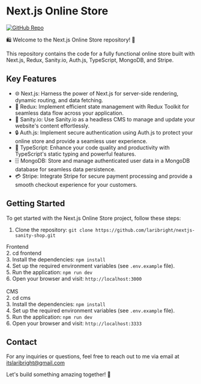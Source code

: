 # Next.js Online Store

[![GitHub Repo](https://img.shields.io/badge/GitHub-Repository-green.svg)](https://github.com/laribright/nextjs-sanity-shop)

🛍️ Welcome to the Next.js Online Store repository! 🚀

This repository contains the code for a fully functional online store built with Next.js, Redux, Sanity.io, Auth.js, TypeScript, MongoDB, and Stripe. 

## Key Features

- 🌐 Next.js: Harness the power of Next.js for server-side rendering, dynamic routing, and data fetching.
- 💼 Redux: Implement efficient state management with Redux Toolkit for seamless data flow across your application.
- 🧩 Sanity.io: Use Sanity.io as a headless CMS to manage and update your website's content effortlessly.
- 🔒 Auth.js: Implement secure authentication using Auth.js to protect your online store and provide a seamless user experience.
- 🌈 TypeScript: Enhance your code quality and productivity with TypeScript's static typing and powerful features.
- 🗄️ MongoDB: Store and manage authenticated user data in a MongoDB database for seamless data persistence.
- 💳 Stripe: Integrate Stripe for secure payment processing and provide a smooth checkout experience for your customers.

## Getting Started

To get started with the Next.js Online Store project, follow these steps:

1. Clone the repository: `git clone https://github.com/laribright/nextjs-sanity-shop.git` <br>

Frontend <br>
2. cd frontend <br>
3. Install the dependencies: `npm install` <br>
4. Set up the required environment variables (see `.env.example` file). <br>
5. Run the application: `npm run dev` <br>
6. Open your browser and visit: `http://localhost:3000` <br>
<br>
CMS <br>
2. cd cms <br>
3. Install the dependencies: `npm install` <br>
4. Set up the required environment variables (see `.env.example` file). <br>
5. Run the application: `npm run dev` <br>
6. Open your browser and visit: `http://localhost:3333` <br>

## Contact

For any inquiries or questions, feel free to reach out to me via email at itslaribright@gmail.com

Let's build something amazing together! 🌟

